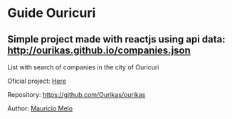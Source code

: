 # Guide Ouricuri
## Simple project made with reactjs using api data: http://ourikas.github.io/companies.json

List with search of companies in the city of Ouricuri

Oficial project: [Here](http://ourikas.github.io)

Repository: https://github.com/Ourikas/ourikas

Author: [Mauricio Melo](https://github.com/mauriciomelo)